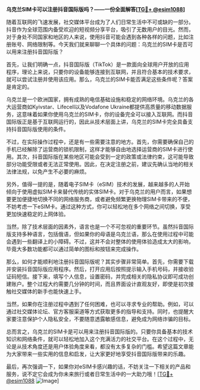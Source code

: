 **乌克兰SIM卡可以注册抖音国际版吗？——一份全面解答[[TG💪+ @esim1088](https://t.me/s/esim1088)]**

随着互联网的飞速发展，社交媒体平台成为了人们日常生活中不可或缺的一部分。抖音作为全球范围内备受欢迎的短视频分享平台，吸引了无数用户的目光。然而，对于身处不同国家和地区的人来说，使用抖音可能会遇到各种各样的问题，比如注册账号、网络限制等。今天我们就来聊聊一个具体的问题：乌克兰的SIM卡是否可以用来注册抖音国际版？

首先，让我们明确一点，抖音国际版（TikTok）是一款面向全球用户开放的应用程序，理论上来说，只要你的设备能够连接到互联网，并且符合基本的技术要求，就可以尝试注册并使用该应用。那么，乌克兰的SIM卡能否满足这些条件呢？答案是肯定的。

乌克兰是一个欧洲国家，拥有成熟的电信基础设施和稳定的网络环境。乌克兰的各大运营商如Kyivstar、Lifecell以及Vodafone Ukraine都提供高质量的移动数据服务，这意味着如果你使用乌克兰的SIM卡，你的设备完全可以接入互联网。而抖音国际版正是基于互联网运行的，因此从技术层面上讲，乌克兰的SIM卡完全具备支持抖音国际版使用的条件。

不过，在实际操作过程中，还是有一些需要注意的地方。首先，你需要确保自己的手机已经解除了运营商的锁机限制，这样才能够自由地选择运营商的SIM卡进行使用。其次，抖音国际版在某些地区可能会受到一定的政策或法律约束，这可能导致部分功能受限或者无法正常使用。因此，在决定注册之前，建议先确认当地的相关法律法规，以免产生不必要的麻烦。

另外，值得一提的是，随着电子SIM卡（eSIM）技术的发展，越来越多的人开始倾向于使用虚拟SIM卡来替代传统的实体SIM卡。对于乌克兰的用户而言，如果想要更加便捷地切换不同的网络服务商，或者避免频繁更换物理SIM卡带来的不便，不妨考虑一下eSIM卡。通过这种方式，你可以轻松地在多个网络之间切换，享受更加快速稳定的上网体验。

当然，除了技术层面的因素外，语言也是一个不可忽视的重要环节。虽然抖音国际版支持多种语言，包括俄语，但如果你的母语是乌克兰语，那么在使用过程中可能会遇到一些翻译上的小障碍。不过，这并不会对整体的使用体验造成太大的影响，毕竟大多数功能都可以通过简单的图标和按钮来完成操作。

那么，如何才能顺利地注册抖音国际版呢？其实步骤非常简单。首先，你需要下载并安装抖音国际版应用程序。然后，打开应用后按照提示输入手机号码，并接收验证码短信。接下来，填写个人信息，设置密码，并完成相关的隐私协议即可成功创建账户。整个过程大约需要几分钟的时间，而且界面设计直观友好，即使是初次接触社交媒体的新手也能快速上手。

当然，如果你在注册过程中遇到了任何困难，也可以寻求专业的帮助。例如，可以通过社交媒体论坛、官方客服渠道等方式获取更多的指导和支持。同时，也提醒大家要注意保护个人隐私安全，不要随意透露敏感信息，避免成为网络诈骗的目标。

总而言之，乌克兰的SIM卡是可以用来注册抖音国际版的。只要你具备基本的技术知识和网络条件，就可以轻松地加入这个充满活力的社交平台。在这个过程中，无论是从技术角度还是用户体验角度来看，都没有太多复杂的门槛。希望这篇文章能为大家带来一些实用的信息和启发，让大家更好地享受抖音国际版带来的乐趣。

最后，再次强调一下，如果你对eSIM卡感兴趣的话，不妨关注一下相关的产品和服务，说不定它会成为你未来旅行或者日常生活中的一大助力哦！[[TG💪+ @esim1088](https://t.me/s/esim1088) ![Image](https://i.postimg.cc/4NQfJmqS/Snipaste-2025-05-13-00-14-12.png)]